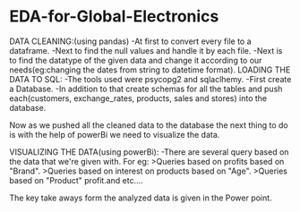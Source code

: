 # EDA-for-Global-Electronics
DATA CLEANING:(using pandas)
      -At first to convert every file to a dataframe.
      -Next to find the null values and handle it by each file.
      -Next is to find the datatype of the given data and change it according to our needs(eg:changing the dates from string to datetime format).
LOADING THE DATA TO SQL:
      -The tools used were psycopg2 and sqlaclhemy.
      -First create a Database.
      -In addition to that create schemas for all the tables and push each(customers, exchange_rates, products, sales and stores) into the database.

Now as we pushed all the cleaned data to the database the next thing to do is with the help of powerBi we need to visualize the data.

VISUALIZING THE DATA(using powerBi):
        -There are several query based on the data that we're given with.
            For eg:
                >Queries based on profits based on "Brand".
                >Queries based on  interest on products based on "Age".
                >Queries based on "Product" profit.and etc....


The key take aways form the analyzed data is given in the Power point.
      
